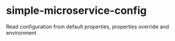 # simple-microservice-config
Read configuration from default properties, properties override and environment
